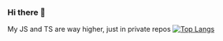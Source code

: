 ### Hi there 👋

<!--
**dominicpeel/dominicpeel** is a ✨ _special_ ✨ repository because its `README.md` (this file) appears on your GitHub profile.

Here are some ideas to get you started:

- 🔭 I’m currently working on ...
- 🌱 I’m currently learning ...
- 👯 I’m looking to collaborate on ...
- 🤔 I’m looking for help with ...
- 💬 Ask me about ...
- 📫 How to reach me: ...
- 😄 Pronouns: ...
- ⚡ Fun fact: ...
-->
My JS and TS are way higher, just in private repos
[![Top Langs](https://github-readme-stats.vercel.app/api/top-langs/?username=dominicpeel&theme=dracular)](https://github.com/anuraghazra/github-readme-stats)
